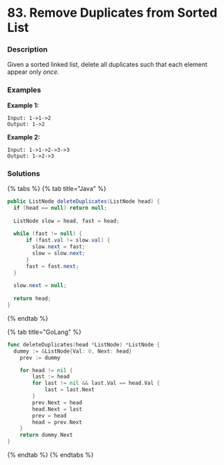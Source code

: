 # 83. Remove Duplicates from Sorted List

### Description

Given a sorted linked list, delete all duplicates such that each element appear only _once_.

### Examples

**Example 1:**

```text
Input: 1->1->2
Output: 1->2

```

**Example 2:**

```text
Input: 1->1->2->3->3
Output: 1->2->3
```

### Solutions

{% tabs %}
{% tab title="Java" %}
```java
public ListNode deleteDuplicates(ListNode head) {
  if (head == null) return null;
  
  ListNode slow = head, fast = head;
  
  while (fast != null) {
      if (fast.val != slow.val) {
        slow.next = fast;
        slow = slow.next;   
      }
      fast = fast.next;
  }
  
  slow.next = null;
  
  return head;
}
```
{% endtab %}

{% tab title="GoLang" %}
```go
func deleteDuplicates(head *ListNode) *ListNode {
  dummy := &ListNode{Val: 0, Next: head}
	prev := dummy

	for head != nil {
		last := head
		for last != nil && last.Val == head.Val {
			last = last.Next
		}
		prev.Next = head
		head.Next = last
		prev = head
		head = prev.Next
	}
	return dummy.Next
}
```
{% endtab %}
{% endtabs %}


